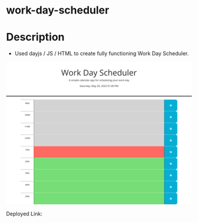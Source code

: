 # work-day-scheduler

# Description

- Used dayjs / JS / HTML to create fully functioning Work Day Scheduler.

![Screenshot](./Assets/Work%20Day%20Scheduler.png)

Deployed Link: 